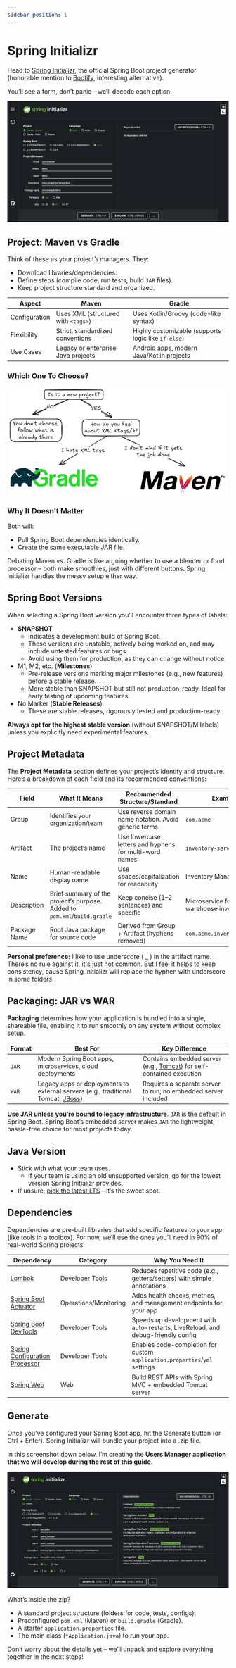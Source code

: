 ```yaml
---
sidebar_position: 1
---
```


# Spring Initializr

Head to [Spring Initializr](https://start.spring.io/), the official Spring Boot project generator (honorable mention to [Bootify](https://bootify.io/), interesting alternative).

You’ll see a form, don’t panic—we’ll decode each option.

![spring-initializr.png](img/spring-initializr.png)

## Project: Maven vs Gradle

Think of these as your project’s managers. They:

* Download libraries/dependencies.
* Define steps (compile code, run tests, build `JAR` files).
* Keep project structure standard and organized.

| Aspect        | Maven                               | Gradle                                              |
|---------------|-------------------------------------|-----------------------------------------------------|
| Configuration | Uses XML (structured with `<tags>`) | Uses Kotlin/Groovy (code-like syntax)               |
| Flexibility   | Strict, standardized conventions    | Highly customizable (supports logic like `if-else`) |
| Use Cases     | Legacy or enterprise Java projects  | Android apps, modern Java/Kotlin projects           |

### Which One To Choose?

![maven-gradle-decision-tree.png](img/maven-gradle-decision-tree.png)

### Why It Doesn’t Matter

Both will:

* Pull Spring Boot dependencies identically.
* Create the same executable JAR file.

Debating Maven vs. Gradle is like arguing whether to use a blender or food processor – both make smoothies, just with different buttons. Spring Initializr handles the messy setup either way.

## Spring Boot Versions 

When selecting a Spring Boot version you’ll encounter three types of labels:

* **SNAPSHOT**
  * Indicates a development build of Spring Boot.
  * These versions are unstable, actively being worked on, and may include untested features or bugs.
  * Avoid using them for production, as they can change without notice.
* M1, M2, etc. (**Milestones**)
  * Pre-release versions marking major milestones (e.g., new features) before a stable release.
  * More stable than SNAPSHOT but still not production-ready. Ideal for early testing of upcoming features.
* No Marker (**Stable Releases**)
  * These are stable releases, rigorously tested and production-ready.

**Always opt for the highest stable version** (without SNAPSHOT/M labels) unless you explicitly need experimental features.

## Project Metadata

The **Project Metadata** section defines your project’s identity and structure. Here’s a breakdown of each field and its recommended conventions:

| Field        | What It Means                                                             | Recommended Structure/Standard                         | Example                                       |
|--------------|---------------------------------------------------------------------------|--------------------------------------------------------|-----------------------------------------------|
| Group        | Identifies your organization/team                                         | Use reverse domain name notation. Avoid generic terms  | `com.acme`                                    |
| Artifact     | The project’s name                                                        | Use lowercase letters and hyphens for multi-word names | `inventory-service`                           |
| Name         | Human-readable display name                                               | Use spaces/capitalization for readability              | Inventory Management                          |
| Description  | Brief summary of the project’s purpose. Added to `pom.xml`/`build.gradle` | Keep concise (1–2 sentences) and specific              | Microservice for tracking warehouse inventory |
| Package Name | Root Java package for source code                                         | Derived from Group + Artifact (hyphens removed)        | `com.acme.inventoryservice`                   |

**Personal preference:** I like to use underscore ( _ ) in the artifact name. There’s no rule against it, it's just not common. But I feel it helps to keep consistency, cause Spring Initializr will replace the hyphen with underscore in some folders.

## Packaging: JAR vs WAR

**Packaging** determines how your application is bundled into a single, shareable file, enabling it to run smoothly on any system without complex setup.

| Format | Best For                                                                                                                                                         | Key Difference                                                                                     |
|--------|------------------------------------------------------------------------------------------------------------------------------------------------------------------|----------------------------------------------------------------------------------------------------|
| `JAR`  | Modern Spring Boot apps, microservices, cloud deployments                                                                                                        | Contains embedded server (e.g., [Tomcat](https://tomcat.apache.org/)) for self-contained execution |
| `WAR`  | Legacy apps or deployments to external servers (e.g., traditional Tomcat, [JBoss](https://www.redhat.com/en/technologies/jboss-middleware/application-platform)) | Requires a separate server to run; no embedded server included                                     |

**Use JAR unless you’re bound to legacy infrastructure**. `JAR` is the default in Spring Boot. Spring Boot’s embedded server makes `JAR` the lightweight, hassle-free choice for most projects today.

## Java Version

* Stick with what your team uses.
  * If your team is using an old unsupported version, go for the lowest version Spring Initializr provides.
* If unsure, [pick the latest LTS](https://www.oracle.com/java/technologies/java-se-support-roadmap.html)—it’s the sweet spot.

## Dependencies

Dependencies are pre-built libraries that add specific features to your app (like tools in a toolbox). For now, we’ll use the ones you’ll need in 90% of real-world Spring projects:

| Dependency                                                                                                                                                           | Category              | Why You Need It                                                                 |
|----------------------------------------------------------------------------------------------------------------------------------------------------------------------|-----------------------|---------------------------------------------------------------------------------|
| [Lombok](https://projectlombok.org/)                                                                                                                                 | Developer Tools       | Reduces repetitive code (e.g., getters/setters) with simple annotations         |
| [Spring Boot Actuator](https://docs.spring.io/spring-boot/docs/3.3.4/reference/htmlsingle/index.html#actuator)                                                       | Operations/Monitoring | Adds health checks, metrics, and management endpoints for your app              |
| [Spring Boot DevTools](https://docs.spring.io/spring-boot/docs/3.3.4/reference/htmlsingle/index.html#using.devtools)                                                 | Developer Tools       | Speeds up development with auto-restarts, LiveReload, and debug-friendly config |
| [Spring Configuration Processor](https://docs.spring.io/spring-boot/docs/3.3.4/reference/htmlsingle/index.html#appendix.configuration-metadata.annotation-processor) | Developer Tools       | Enables code-completion for custom `application.properties`/`yml` settings      |
| [Spring Web](https://docs.spring.io/spring-boot/docs/3.3.4/reference/htmlsingle/index.html#web)                                                                      | Web                   | Build REST APIs with Spring MVC + embedded Tomcat server                        |

## Generate

Once you’ve configured your Spring Boot app, hit the Generate button (or Ctrl + Enter). Spring Initializr will bundle your project into a .zip file.

In this screenshot down below, I’m creating the **Users Manager application that we will develop during the rest of this guide**.

![generating-project.png](img/generating-project.png)

What’s inside the zip?

* A standard project structure (folders for code, tests, configs).
* Preconfigured `pom.xml` (Maven) or `build.gradle` (Gradle).
* A starter `application.properties` file.
* The main class (`*Application.java`) to run your app.

Don’t worry about the details yet – we’ll unpack and explore everything together in the next steps!
